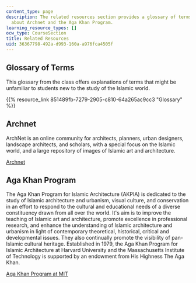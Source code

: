 ```yaml
---
content_type: page
description: The related resources section provides a glossary of terms, and information
  about Archnet and the Aga Khan Program.
learning_resource_types: []
ocw_type: CourseSection
title: Related Resources
uid: 36367798-492a-d993-160a-a976fca4505f
---
```


Glossary of Terms
-----------------

This glossary from the class offers explanations of terms that might be unfamiliar to students new to the study of the Islamic world.

{{% resource_link 851489fb-7279-2905-c810-64a265ac9cc3 "Glossary" %}}

Archnet
-------

ArchNet is an online community for architects, planners, urban designers, landscape architects, and scholars, with a special focus on the Islamic world, and a large repository of images of Islamic art and architecture.

[Archnet](http://www.archnet.org/)

Aga Khan Program
----------------

The Aga Khan Program for Islamic Architecture (AKPIA) is dedicated to the study of Islamic architecture and urbanism, visual culture, and conservation in an effort to respond to the cultural and educational needs of a diverse constituency drawn from all over the world. It's aim is to improve the teaching of Islamic art and architecture, promote excellence in professional research, and enhance the understanding of Islamic architecture and urbanism in light of contemporary theoretical, historical, critical and developmental issues. They also continually promote the visibility of pan-Islamic cultural heritage. Established in 1979, the Aga Khan Program for Islamic Architecture at Harvard University and the Massachusetts Institute of Technology is supported by an endowment from His Highness The Aga Khan.

[Aga Khan Program at MIT](http://akpia.mit.edu/)